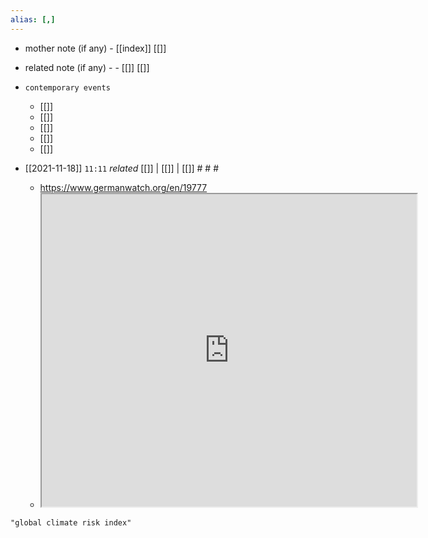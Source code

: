 ```yaml
---
alias: [,]
---
```

- mother note (if any)
		- [[index]] [[]]
- related note (if any) -
		- [[]] [[]]
- `contemporary events`
	- [[]]
	- [[]]
	- [[]]
	- [[]]
	- [[]]

- [[2021-11-18]]  `11:11` _related_ [[]] | [[]] | [[]] # # #
	- https://www.germanwatch.org/en/19777
	- <iframe src="https://www.germanwatch.org/en/19777" width="600" height="500" ></iframe>

```query
"global climate risk index"
```